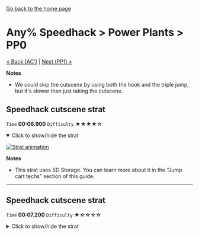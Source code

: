[Go back to the home page](https://github.com/Doublevil/scbspeedrun)

# Any% Speedhack > Power Plants > PP0

[< Back (AC')](https://github.com/Doublevil/scbspeedrun/blob/main/levels/any_sh/A/AC'.md) | [Next (PP1) >](https://github.com/Doublevil/scbspeedrun/blob/main/levels/any_sh/pp/PP1.md)

**Notes**
- We could skip the cutscene by using both the hook and the triple jump, but it's slower than just taking the cutscene.

## Speedhack cutscene strat

`Time` **00:06.900** `Difficulty` ★★★★☆
<details open>
  <summary>Click to show/hide the strat</summary>

  [![Strat animation](https://github.com/Doublevil/scbspeedrun/blob/main/media/levels/pp/PP0_S_Strat.webp)](https://github.com/Doublevil/scbspeedrun/blob/main/media/levels/pp/PP0_S_Strat.mp4?raw=true)

  **Notes**
  - This strat uses SD Storage. You can learn more about it in the "Jump cart techs" section of this guide.
</details>

---
## Speedhack cutscene strat

`Time` **00:07.200** `Difficulty` ★☆☆☆☆
<details>
  <summary>Click to show/hide the strat</summary>

  [![Strat animation](https://github.com/Doublevil/scbspeedrun/blob/main/media/levels/pp/PP0_S_Strat.webp)](https://github.com/Doublevil/scbspeedrun/blob/main/media/levels/pp/PP0_S_Strat.mp4?raw=true)
</details>
